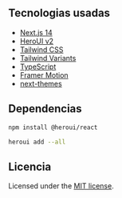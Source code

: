## Tecnologias usadas

- [Next.js 14](https://nextjs.org/docs/getting-started)
- [HeroUI v2](https://heroui.com/)
- [Tailwind CSS](https://tailwindcss.com/)
- [Tailwind Variants](https://tailwind-variants.org)
- [TypeScript](https://www.typescriptlang.org/)
- [Framer Motion](https://www.framer.com/motion/)
- [next-themes](https://github.com/pacocoursey/next-themes)

## Dependencias

```bash
npm install @heroui/react

heroui add --all
```

## Licencia

Licensed under the [MIT license](https://github.com/heroui-inc/next-app-template/blob/main/LICENSE).
